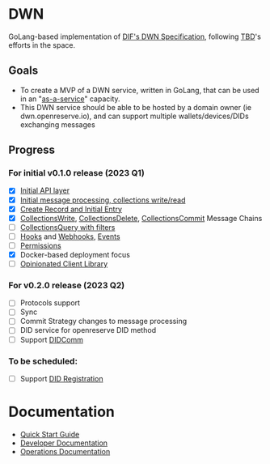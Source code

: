 # DWN

GoLang-based implementation of [DIF's DWN Specification](https://identity.foundation/decentralized-web-node/spec/), following [TBD](https://developer.tbd.website)'s efforts in the space.


## Goals

* To create a MVP of a DWN service, written in GoLang, that can be used in an "[as-a-service](https://forums.tbd.website/t/dwn-sdks-and-as-a-service/128)" capacity.  
* This DWN service should be able to be hosted by a domain owner (ie dwn.openreserve.io), and can support multiple wallets/devices/DIDs exchanging messages

## Progress

### For initial v0.1.0 release (2023 Q1)

- [x] [Initial API layer](https://github.com/openreserveio/dwn/pull/4)
- [x] [Initial message processing, collections write/read](https://github.com/openreserveio/dwn/pull/9)
- [x] [Create Record and Initial Entry](https://github.com/openreserveio/dwn/pull/19)
- [x] [CollectionsWrite](https://github.com/openreserveio/dwn/issues/23), [CollectionsDelete](https://github.com/openreserveio/dwn/issues/26), [CollectionsCommit](https://github.com/openreserveio/dwn/issues/25) Message Chains
- [ ] [CollectionsQuery with filters](https://github.com/openreserveio/dwn/issues/27)
- [ ] [Hooks](https://github.com/openreserveio/dwn/issues/28) and [Webhooks](https://github.com/openreserveio/dwn/issues/29), [Events](https://github.com/openreserveio/dwn/issues/12)
- [ ] [Permissions](https://github.com/openreserveio/dwn/issues/30)
- [x] Docker-based deployment focus
- [ ] [Opinionated Client Library](https://github.com/openreserveio/dwn/issues/39)

### For v0.2.0 release (2023 Q2)

- [ ] Protocols support
- [ ] Sync
- [ ] Commit Strategy changes to message processing
- [ ] DID service for openreserve DID method
- [ ] Support [DIDComm](https://identity.foundation/didcomm-messaging/spec/)

### To be scheduled:

- [ ] Support [DID Registration](https://identity.foundation/did-registration/)


# Documentation

* [Quick Start Guide](docs/quick-start.md)
* [Developer Documentation](docs/developer/README.md)
* [Operations Documentation](docs/operations/README.md)

